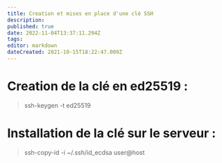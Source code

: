 ```yaml
---
title: Creation et mises en place d'une clé SSH
description: 
published: true
date: 2022-11-04T13:37:11.294Z
tags: 
editor: markdown
dateCreated: 2021-10-15T18:22:47.009Z
---
```


# Creation de la clé en ed25519 :
> ssh-keygen -t ed25519
> 
# Installation de la clé sur le serveur :
> ssh-copy-id -i ~/.ssh/id_ecdsa user@host
> 